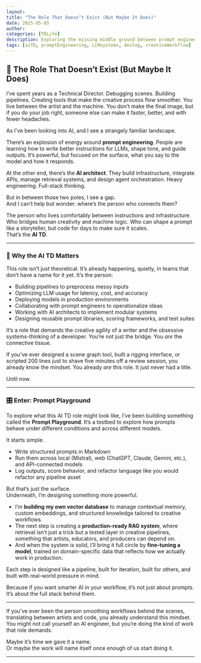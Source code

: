 ```yaml
---
layout: 
title: "The Role That Doesn’t Exist (But Maybe It Does)"
date: 2025-05-05
author: 
categories: [TDLife]
description: Exploring the missing middle ground between prompt engineering and AI architecture through the lens of a Technical Director.
tags: [aiTD, promptEngineering, LLMsystems, devlog, creativeWorkflow]
---
```


## 🧠 The Role That Doesn’t Exist (But Maybe It Does)

I’ve spent years as a Technical Director. Debugging scenes. Building pipelines. Creating tools that make the creative process flow smoother. You live between the artist and the machine. You don’t make the final image, but if you do your job right, someone else can make it faster, better, and with fewer headaches.

As I've been looking into AI, and I see a strangely familiar landscape.

There’s an explosion of energy around **prompt engineering**. People are learning how to write better instructions for LLMs, shape tone, and guide outputs. It’s powerful, but focused on the surface, what you say to the model and how it responds.

At the other end, there’s the **AI architect**. They build infrastructure, integrate APIs, manage retrieval systems, and design agent orchestration. Heavy engineering. Full-stack thinking.

But in between those two poles, I see a gap.  
And I can’t help but wonder: where’s the person who connects them?

The person who lives comfortably between instructions and infrastructure. Who bridges human creativity and machine logic. Who can shape a prompt like a storyteller, but code for days to make sure it scales.  
That’s the **AI TD**.

---

### 🧩 Why the AI TD Matters

This role isn’t just theoretical. It’s already happening, quietly, in teams that don’t have a name for it yet. It’s the person:

- Building pipelines to preprocess messy inputs  
- Optimizing LLM usage for latency, cost, and accuracy  
- Deploying models in production environments  
- Collaborating with prompt engineers to operationalize ideas  
- Working with AI architects to implement modular systems  
- Designing reusable prompt libraries, scoring frameworks, and test suites

It’s a role that demands the creative agility of a writer and the obsessive systems-thinking of a developer. You’re not just the bridge. You *are* the connective tissue.

If you’ve ever designed a scene graph tool, built a rigging interface, or scripted 200 lines just to shave five minutes off a review session, you already know the mindset. You already *are* this role. It just never had a title.

Until now.

---

### 🎛️ Enter: Prompt Playground

To explore what this AI TD role might look like, I’ve been building something called the **Prompt Playground**. It’s a testbed to explore how prompts behave under different conditions and across different models.

It starts simple.  
- Write structured prompts in Markdown  
- Run them across local (Mistral), web (ChatGPT, Claude, Gemini, etc.), and API-connected models  
- Log outputs, score behavior, and refactor language like you would refactor any pipeline asset  

But that’s just the surface.  
Underneath, I’m designing something more powerful.

- I’m **building my own vector database** to manage contextual memory, custom embeddings, and structured knowledge tailored to creative workflows.  
- The next step is creating a **production-ready RAG system**, where retrieval isn’t just a trick but a tested layer in creative pipelines, something that artists, educators, and producers can depend on.  
- And when the system is solid, I’ll bring it full circle by **fine-tuning a model**, trained on domain-specific data that reflects how we actually work in production.

Each step is designed like a pipeline, built for iteration, built for others, and built with real-world pressure in mind.

Because if you want smarter AI in your workflow, it’s not just about prompts. It’s about the full stack behind them.

---

If you’ve ever been the person smoothing workflows behind the scenes, translating between artists and code, you already understand this mindset. You might not call yourself an AI engineer, but you’re doing the kind of work that role demands.

Maybe it’s time we gave it a name.  
Or maybe the work will name itself once enough of us start doing it.

---
